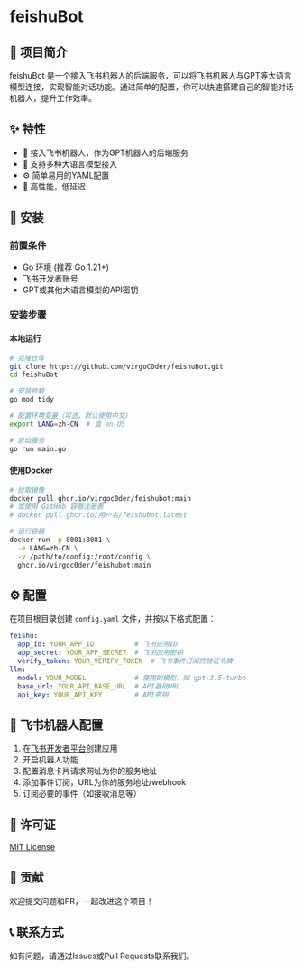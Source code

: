# feishuBot

## 📖 项目简介

feishuBot 是一个接入飞书机器人的后端服务，可以将飞书机器人与GPT等大语言模型连接，实现智能对话功能。通过简单的配置，你可以快速搭建自己的智能对话机器人，提升工作效率。

## ✨ 特性

- 🤖 接入飞书机器人，作为GPT机器人的后端服务
- 🔌 支持多种大语言模型接入
- ⚙️ 简单易用的YAML配置
- 🚀 高性能，低延迟

## 🔧 安装

### 前置条件

- Go 环境 (推荐 Go 1.21+)
- 飞书开发者账号
- GPT或其他大语言模型的API密钥

### 安装步骤

#### 本地运行

```bash
# 克隆仓库
git clone https://github.com/virgoC0der/feishuBot.git
cd feishuBot

# 安装依赖
go mod tidy

# 配置环境变量（可选，默认使用中文）
export LANG=zh-CN  # 或 en-US

# 启动服务
go run main.go
```

#### 使用Docker

```bash
# 拉取镜像
docker pull ghcr.io/virgoc0der/feishubot:main
# 或使用 GitHub 容器注册表
# docker pull ghcr.io/用户名/feishubot:latest

# 运行容器
docker run -p 8081:8081 \
  -e LANG=zh-CN \
  -v /path/to/config:/root/config \
  ghcr.io/virgoc0der/feishubot:main
```

## ⚙️ 配置

在项目根目录创建 `config.yaml` 文件，并按以下格式配置：

```yaml
feishu:
  app_id: YOUR_APP_ID          # 飞书应用ID
  app_secret: YOUR_APP_SECRET  # 飞书应用密钥
  verify_token: YOUR_VERIFY_TOKEN  # 飞书事件订阅的验证令牌
llm:
  model: YOUR_MODEL            # 使用的模型，如 gpt-3.5-turbo
  base_url: YOUR_API_BASE_URL  # API基础URL
  api_key: YOUR_API_KEY        # API密钥
```

## 📝 飞书机器人配置

1. 在[飞书开发者平台](https://open.feishu.cn/)创建应用
2. 开启机器人功能
3. 配置消息卡片请求网址为你的服务地址
4. 添加事件订阅，URL为你的服务地址/webhook
5. 订阅必要的事件（如接收消息等）

## 📄 许可证

[MIT License](LICENSE)

## 🙏 贡献

欢迎提交问题和PR，一起改进这个项目！

## 📞 联系方式

如有问题，请通过Issues或Pull Requests联系我们。
